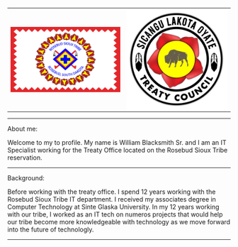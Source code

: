 <div>
     <table>
        <td> 
            <img src="./assets/rst_flag.png" align="left" width="300"/>
        </td>
        <td>
            <img src="./assets/SLTC_Logo.png" align="right" width="275"/>
        </td>
     </table>
</div>

---

About me:

Welcome to my to profile.  My name is William Blacksmith Sr. and I am an IT Specialist working for the Treaty Office located on the Rosebud Sioux Tribe reservation. 

---

Background:

Before working with the treaty office.  I spend 12 years working with the Rosebud Sioux Tribe  IT department.  I received my associates degree in Computer Technology at Sinte Glaska University.  In my 12 years working with our tribe, I worked as an IT tech on numeros projects that would help our tribe become more knowledgeable with technology as we move forward into the future of technologly.

---

